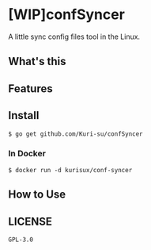 # [WIP]confSyncer



A little sync config files tool in the Linux.

## What's this

## Features


## Install
```shell
$ go get github.com/Kuri-su/confSyncer
```

### In Docker
```shell
$ docker run -d kurisux/conf-syncer
```

## How to Use

## LICENSE
`GPL-3.0`
